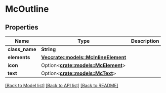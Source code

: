 # McOutline

## Properties

Name | Type | Description | Notes
------------ | ------------- | ------------- | -------------
**class_name** | **String** |  | 
**elements** | [**Vec<crate::models::McInlineElement>**](MCInlineElement.md) |  | 
**icon** | Option<[**crate::models::McElement**](MCElement.md)> |  | [optional]
**text** | Option<[**crate::models::McText**](MCText.md)> |  | [optional]

[[Back to Model list]](../README.md#documentation-for-models) [[Back to API list]](../README.md#documentation-for-api-endpoints) [[Back to README]](../README.md)


